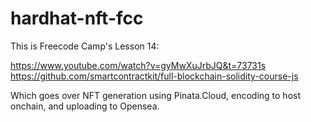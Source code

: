 # hardhat-nft-fcc

This is Freecode Camp's Lesson 14:

https://www.youtube.com/watch?v=gyMwXuJrbJQ&t=73731s
https://github.com/smartcontractkit/full-blockchain-solidity-course-js

Which goes over NFT generation using Pinata.Cloud, encoding to host onchain, and uploading to Opensea.